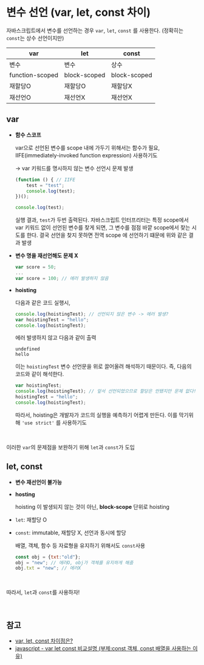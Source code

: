 # 변수 선언 (var, let, const 차이)

자바스크립트에서 변수를 선언하는 경우 `var`, `let`, `const` 를 사용한다. (정확히는 `const`는 상수 선언이지만)

var | let | const
--- | --- | ---
변수 | 변수 | 상수
function-scoped | block-scoped | block-scoped
재할당O | 재할당O | 재할당X
재선언O | 재선언X | 재선언X

## var

* **함수 스코프**

  var으로 선언된 변수를 scope 내에 가두기 위해서는 함수가 필요, IIFE(immediately-invoked function expression) 사용하기도

  -> var 키워드를 명시하지 않는 변수 선언시 문제 발생

  ```javascript
  (function () { // IIFE
      test = "test";
      console.log(test);
  })();
  
  console.log(test);
  ```

  실행 결과, `test`가 두번 출력된다.  자바스크립트 인터프리터는 특정 scope에서 var 키워드 없이 선언된 변수를 찾게 되면, 그 변수를 점점 바깥 scope에서 찾는 시도를 한다. 결국 선언을 찾지 못하면 전역 scope 에 선언하기 떄문에 위와 같은 결과 발생

* **변수 명을 재선언해도 문제 X**

  ```javascript
  var score = 50;
  ...
  var score = 100; // 에러 발생하지 않음
  ```

* **hoisting**

  다음과 같은 코드 실행시,

  ```javascript
  console.log(hoistingTest); // 선언되지 않은 변수 -> 에러 발생?
  var hoistingTest = "hello";
  console.log(hoistingTest);
  ```

  에러 발생하지 않고 다음과 같이 출력

  ```
  undefined
  hello
  ```

  이는 `hoistingTest` 변수 선언문을 위로 끌어올려 해석하기 때문이다. 즉, 다음의 코드와 같이 해석한다.

  ```javascript
  var hoistingTest;
  console.log(hoistingTest); // 앞서 선언되었으므로 할당은 안됐지만 문제 없다!
  hoistingTest = "hello";
  console.log(hoistingTest);
  ```

  따라서, hoisting은 개발자가 코드의 실행을 예측하기 어렵게 만든다. 이를 막기위해 `'use strict'` 를 사용하기도

<br>

이러한 `var`의 문제점을 보완하기 위해 `let`과 `const`가 도입

## let, const

* **변수 재선언이 불가능**

* **hosting**

  hoisting 이 발생되지 않는 것이 아닌, **block-scope** 단위로 hoisting 

* `let`: 재할당 O

* `const`: immutable, 재할당 X, 선언과 동시에 할당

  배열, 객체, 함수 등 자료형을 유지하기 위해서도 `const`사용

  ```javascript
  const obj = {txt:"old"};
  obj = "new"; // 에러O, obj가 객체를 유지하게 해줌
  obj.txt = "new"; // 에러X
  ```

<br>

따라서, `let`과 `const`를 사용하자!

<br>

## 참고

* [var, let, const 차이점은?](https://gist.github.com/LeoHeo/7c2a2a6dbcf80becaaa1e61e90091e5d)
* [javascript - var let const 비교설명 (부제:const 객체, const 배열을 사용하는 이유)](https://blog.hanumoka.net/2018/09/21/javascript-20180921-javascript-var-let-const/)